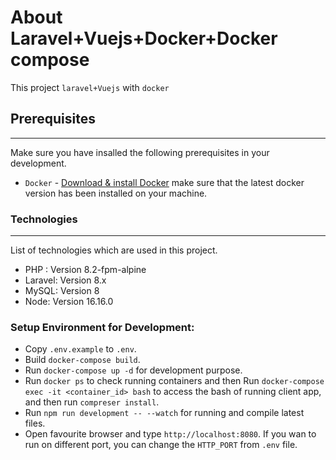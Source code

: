 # About Laravel+Vuejs+Docker+Docker compose

This project `laravel+Vuejs` with `docker`

## Prerequisites

---

Make sure you have insalled the following prerequisites in your development.

-   `Docker` - [Download & install Docker](https://docs.docker.com/get-docker/) make sure that the latest docker version has been installed on your machine.

### Technologies

---

List of technologies which are used in this project.

-   PHP : Version 8.2-fpm-alpine
-   Laravel: Version 8.x
-   MySQL: Version 8
-   Node: Version 16.16.0

### Setup Environment for Development:

-   Copy `.env.example` to `.env`.
-   Build `docker-compose build`.
-   Run `docker-compose up -d` for development purpose.
-   Run `docker ps` to check running containers and then Run `docker-compose exec -it <container_id> bash` to access the bash of running client app, and then run `compreser install`.
-   Run `npm run development -- --watch` for running and compile latest files.
-   Open favourite browser and type `http://localhost:8080`. If you wan to run on different port, you can change the `HTTP_PORT` from `.env` file.